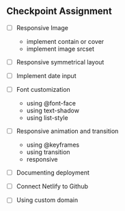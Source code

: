 ## Checkpoint Assignment

- [ ] Responsive Image

  - implement contain or cover
  - implement image srcset

- [ ] Responsive symmetrical layout
- [ ] Implement date input
- [ ] Font customization

  - using @font-face
  - using text-shadow
  - using list-style

- [ ] Responsive animation and transition

  - using @keyframes
  - using transition
  - responsive

- [ ] Documenting deployment
- [ ] Connect Netlify to Github
- [ ] Using custom domain
